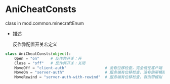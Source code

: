 # AniCheatConsts

class in mod.common.minecraftEnum

- 描述

    反作弊配置开关宏定义



```python
class AniCheatConsts(object):
	Open = "on"		# 反作弊开关：开
	Close = "off"	# 反作弊开关：关闭
	MoveOff = "client-auth"					# 没有位移检查，完全信任客户端
	MoveOn = "server-auth"					# 服务端有位移检查，没有倒带模拟
	MoveRewind = "server-auth-with-rewind"	# 服务端有位移检查，有倒带模拟

``` 

